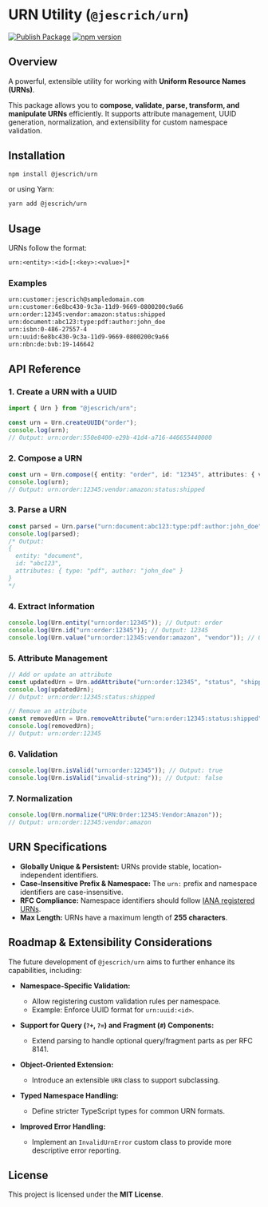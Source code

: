 # URN Utility (`@jescrich/urn`)

[![Publish Package](https://github.com/jescrich/urn/actions/workflows/publish.yml/badge.svg)](https://github.com/jescrich/urn/actions/workflows/publish.yml) [![npm version](https://badge.fury.io/js/@jescrich%2Furn.svg)](https://badge.fury.io/js/@jescrich%2Furn)

## Overview
A powerful, extensible utility for working with **Uniform Resource Names (URNs)**.

This package allows you to **compose, validate, parse, transform, and manipulate URNs** efficiently. It supports attribute management, UUID generation, normalization, and extensibility for custom namespace validation.

## Installation

```sh
npm install @jescrich/urn
```

or using Yarn:

```sh
yarn add @jescrich/urn
```

## Usage

URNs follow the format:  
```txt
urn:<entity>:<id>[:<key>:<value>]*
```

### **Examples**
```txt
urn:customer:jescrich@sampledomain.com
urn:customer:6e8bc430-9c3a-11d9-9669-0800200c9a66
urn:order:12345:vendor:amazon:status:shipped
urn:document:abc123:type:pdf:author:john_doe
urn:isbn:0-486-27557-4
urn:uuid:6e8bc430-9c3a-11d9-9669-0800200c9a66
urn:nbn:de:bvb:19-146642
```

## API Reference

### **1. Create a URN with a UUID**
```ts
import { Urn } from "@jescrich/urn";

const urn = Urn.createUUID("order");
console.log(urn);
// Output: urn:order:550e8400-e29b-41d4-a716-446655440000
```

### **2. Compose a URN**
```ts
const urn = Urn.compose({ entity: "order", id: "12345", attributes: { vendor: "amazon", status: "shipped" } });
console.log(urn);
// Output: urn:order:12345:vendor:amazon:status:shipped
```

### **3. Parse a URN**
```ts
const parsed = Urn.parse("urn:document:abc123:type:pdf:author:john_doe");
console.log(parsed);
/* Output:
{
  entity: "document",
  id: "abc123",
  attributes: { type: "pdf", author: "john_doe" }
}
*/
```

### **4. Extract Information**
```ts
console.log(Urn.entity("urn:order:12345")); // Output: order
console.log(Urn.id("urn:order:12345")); // Output: 12345
console.log(Urn.value("urn:order:12345:vendor:amazon", "vendor")); // Output: amazon
```

### **5. Attribute Management**
```ts
// Add or update an attribute
const updatedUrn = Urn.addAttribute("urn:order:12345", "status", "shipped");
console.log(updatedUrn);
// Output: urn:order:12345:status:shipped

// Remove an attribute
const removedUrn = Urn.removeAttribute("urn:order:12345:status:shipped", "status");
console.log(removedUrn);
// Output: urn:order:12345
```

### **6. Validation**
```ts
console.log(Urn.isValid("urn:order:12345")); // Output: true
console.log(Urn.isValid("invalid-string")); // Output: false
```

### **7. Normalization**
```ts
console.log(Urn.normalize("URN:Order:12345:Vendor:Amazon"));
// Output: urn:order:12345:vendor:amazon
```

## URN Specifications
- **Globally Unique & Persistent:** URNs provide stable, location-independent identifiers.
- **Case-Insensitive Prefix & Namespace:** The `urn:` prefix and namespace identifiers are case-insensitive.
- **RFC Compliance:** Namespace identifiers should follow [IANA registered URNs](https://www.iana.org/assignments/urn-namespaces/urn-namespaces.xhtml).
- **Max Length:** URNs have a maximum length of **255 characters**.

## Roadmap & Extensibility Considerations
The future development of `@jescrich/urn` aims to further enhance its capabilities, including:

- **Namespace-Specific Validation:**
  - Allow registering custom validation rules per namespace.
  - Example: Enforce UUID format for `urn:uuid:<id>`.

- **Support for Query (`?+`, `?=`) and Fragment (`#`) Components:**
  - Extend parsing to handle optional query/fragment parts as per RFC 8141.
  
- **Object-Oriented Extension:**
  - Introduce an extensible `URN` class to support subclassing.
  
- **Typed Namespace Handling:**
  - Define stricter TypeScript types for common URN formats.
  
- **Improved Error Handling:**
  - Implement an `InvalidUrnError` custom class to provide more descriptive error reporting.

## License
This project is licensed under the **MIT License**.

